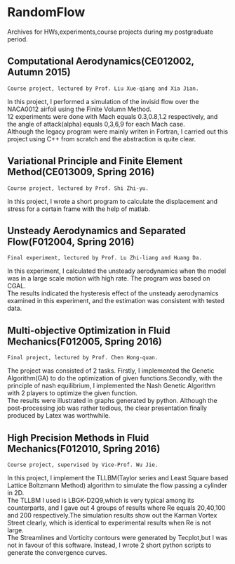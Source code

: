 # RandomFlow
Archives for HWs,experiments,course projects during my postgraduate period.

## Computational Aerodynamics(CE012002, Autumn 2015)
    Course project, lectured by Prof. Liu Xue-qiang and Xia Jian.  
In this project, I performed a simulation of the invisid flow over the NACA0012 airfoil using the Finite Volumn Method.  
12 experiments were done with Mach equals 0.3,0.8,1.2 respectively, and the angle of attack(alpha) equals 0,3,6,9 for each Mach case.  
Although the legacy program were mainly writen in Fortran, I carried out this project using C++ from scratch and the abstraction is quite clear.  


## Variational Principle and Finite Element Method(CE013009, Spring 2016)
    Course project, lectured by Prof. Shi Zhi-yu.  
In this project, I wrote a short program to calculate the displacement and stress for a certain frame with the help of matlab.

## Unsteady Aerodynamics and Separated Flow(F012004, Spring 2016)
    Final experiment, lectured by Prof. Lu Zhi-liang and Huang Da.  
In this experiment, I calculated the unsteady aerodynamics when the model was in a large scale motion with high rate. The program was based on CGAL.  
The results indicated the hysteresis effect of the unsteady aerodynamics examined in this experiment, and the estimation was consistent with tested data.

## Multi-objective Optimization in Fluid Mechanics(F012005, Spring 2016)
    Final project, lectured by Prof. Chen Hong-quan.  
The project was consisted of 2 tasks. Firstly, I implemented the Genetic Algorithm(GA) to do the optimization of given functions.Secondly, with the principle of nash equilibrium, I implemented the Nash Genetic Algorithm with 2 players to optimize the given function.   
The results were illustrated in graphs generated by python. Although the post-processing job was rather tedious, the clear presentation finally produced by Latex was worthwhile.  

## High Precision Methods in Fluid Mechanics(F012010, Spring 2016)
    Course project, supervised by Vice-Prof. Wu Jie.  
In this project, I implement the TLLBM(Taylor series and Least Square based Lattice Boltzmann Method) algorithm to simulate the flow passing a cylinder in 2D.  
The TLLBM I used is LBGK-D2Q9,which is very typical among its counterparts, and I gave out 4 groups of results where Re equals 20,40,100 and 200 respectively.The simulation results show out the Karman Vortex Street clearly, which is identical to experimental results when Re is not large.  
The Streamlines and Vorticity contours were generated by Tecplot,but I was not in favour of this software. Instead, I wrote 2 short python scripts to generate the convergence curves.  
